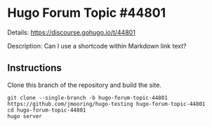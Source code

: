 # Hugo Forum Topic #44801

Details: <https://discourse.gohugo.io/t/44801>

Description: Can I use a shortcode within Markdown link text?

## Instructions

Clone this branch of the repository and build the site.

```text
git clone --single-branch -b hugo-forum-topic-44801 https://github.com/jmooring/hugo-testing hugo-forum-topic-44801
cd hugo-forum-topic-44801
hugo server
```
